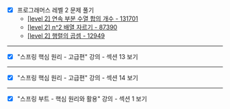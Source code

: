 - [x] 프로그래머스 레벨 2 문제 풀기
  - [[level 2] 연속 부분 수열 합의 개수 - 131701](https://github.com/JeYeongR/Cording-Test/tree/main/%ED%94%84%EB%A1%9C%EA%B7%B8%EB%9E%98%EB%A8%B8%EC%8A%A4/lv2/131701.%E2%80%85%EC%97%B0%EC%86%8D%E2%80%85%EB%B6%80%EB%B6%84%E2%80%85%EC%88%98%EC%97%B4%E2%80%85%ED%95%A9%EC%9D%98%E2%80%85%EA%B0%9C%EC%88%98)
  - [[level 2] n^2 배열 자르기 - 87390](https://github.com/JeYeongR/Cording-Test/tree/main/%ED%94%84%EB%A1%9C%EA%B7%B8%EB%9E%98%EB%A8%B8%EC%8A%A4/lv2/87390.%E2%80%85n%EF%BC%BE2%E2%80%85%EB%B0%B0%EC%97%B4%E2%80%85%EC%9E%90%EB%A5%B4%EA%B8%B0)
  - [[level 2] 행렬의 곱셈 - 12949](https://github.com/JeYeongR/Cording-Test/tree/main/%ED%94%84%EB%A1%9C%EA%B7%B8%EB%9E%98%EB%A8%B8%EC%8A%A4/lv2/12949.%E2%80%85%ED%96%89%EB%A0%AC%EC%9D%98%E2%80%85%EA%B3%B1%EC%85%88)
---
- [x] "스프링 핵심 원리 - 고급편" 강의 - 섹션 13 보기
---
- [x] "스프링 핵심 원리 - 고급편" 강의 - 섹션 14 보기
---
- [x] "스프링 부트 - 핵심 원리와 활용" 강의 - 섹션 1 보기

